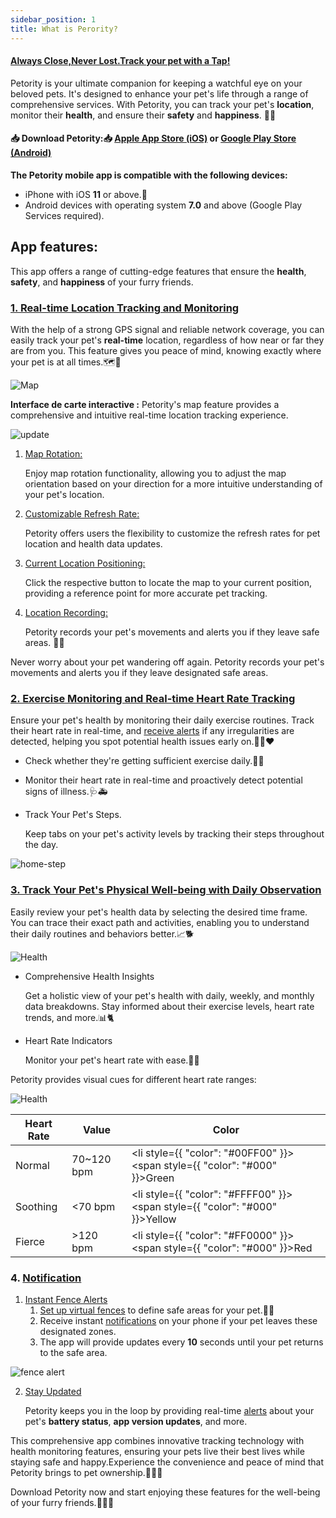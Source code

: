 ```yaml
---
sidebar_position: 1
title: What is Perority?
---
```


#### [Always Close,Never Lost.Track your pet with a Tap!](https://www.petority.net/) 
Petority is your ultimate companion for keeping a watchful eye on your beloved pets. It's designed to enhance your pet's life through a range of comprehensive services. With Petority, you can track your pet's **location**, monitor their **health**, and ensure their **safety** and **happiness**. 🐾📲

#### 📥 Download Petority:📥 [Apple App Store (iOS)](/img/logo.svg) or [Google Play Store (Android)](/img/logo.svg)
**The Petority mobile app is compatible with the following devices:**
+ iPhone with iOS **11** or above.📱
+ Android devices with operating system **7.0** and above (Google Play Services required).

## App features:
This app offers a range of cutting-edge features that ensure the **health**, **safety**, and **happiness** of your furry friends.
### [1. Real-time Location Tracking and Monitoring](/docs/petority/features/live-tracking)
With the help of a strong GPS signal and reliable network coverage, you can easily track your pet's **real-time** location, regardless of how near or far they are from you. This feature gives you peace of mind, knowing exactly where your pet is at all times.🗺️🐶

![Map](/img/get-to-know/GPS.jpg)

**Interface de carte interactive :** Petority's map feature provides a comprehensive and intuitive real-time location tracking experience.

![update](/img/get-to-know/Map.jpg)

1. [Map Rotation:](/docs/petority/features/live-tracking)

	Enjoy map rotation functionality, allowing you to adjust the map orientation based on your direction for a more intuitive understanding of your pet's location.

2. [Customizable Refresh Rate:](/docs/petority/general-setting/refresh-rates)

	Petority offers users the flexibility to customize the refresh rates for pet location and health data updates. 

3. [Current Location Positioning:](/docs/petority/features/live-tracking#1-monitor-movement---real-time-tracking)

	Click the respective button to locate the map to your current position, providing a reference point for more accurate pet tracking.

4. [Location Recording:](/docs/petority/features/live-tracking#2-call-your-pet)

	Petority records your pet's movements and alerts you if they leave safe areas. 📝🚨

Never worry about your pet wandering off again. Petority records your pet's movements and alerts you if they leave designated safe areas.
### [2. Exercise Monitoring and Real-time Heart Rate Tracking](/docs/petority/features/realtime-heartrate-monitoring)
Ensure your pet's health by monitoring their daily exercise routines. Track their heart rate in real-time, and [receive alerts](/docs/petority/notification/type) if any irregularities are detected, helping you spot potential health issues early on.🏃‍♂️❤️

+ Check whether they're getting sufficient exercise daily.🐾🏃
+ Monitor their heart rate in real-time and proactively detect potential signs of illness.🩺🚑
+ Track Your Pet's Steps.

    Keep tabs on your pet's activity levels by tracking their steps throughout the day.

![home-step](/img/get-to-know/Exercise-Monitoring-and-Real-time-Heart-Rate-Tracking.jpg)

### [3. Track Your Pet's Physical Well-being with Daily Observation](/docs/petority/features/health-monitoring)
Easily review your pet's health data by selecting the desired time frame. You can trace their exact path and activities, enabling you to understand their daily routines and behaviors better.📈🐕

![Health](/img/get-to-know/Comprehensive-Health-Insights.gif)

+ Comprehensive Health Insights
    
    Get a holistic view of your pet's health with daily, weekly, and monthly data breakdowns. Stay informed about their exercise levels, heart rate trends, and more.📊🐈
+ Heart Rate Indicators

    Monitor your pet's heart rate with ease.💓🌈 
	
Petority provides visual cues for different heart rate ranges:

![Health](/img/get-to-know/Heart-Rate-Indicators.jpg)

| Heart Rate   | Value   | Color   |
| ----------- | ----------- | ----------- |
|  Normal     | 70~120 bpm |  <li style={{ "color": "#00FF00" }}><span style={{ "color": "#000" }}>Green</span></li> |
| Soothing    | <70 bpm   | <li style={{ "color": "#FFFF00" }}><span style={{ "color": "#000" }}>Yellow</span></li> |
| Fierce      | >120 bpm   |  <li style={{ "color": "#FF0000" }}><span style={{ "color": "#000" }}>Red</span></li> |

### 4. [Notification ](/docs/petority/notification/type)
1. [Instant Fence Alerts](/docs/petority/notification/fence-event)
	1. [Set up virtual fences](/docs/petority/features/fence) to define safe areas for your pet.🚧📢 
	2. Receive instant [notifications](/docs/petority/notification/fence-event) on your phone if your pet leaves these designated zones.
	3. The app will provide updates every **10** seconds until your pet returns to the safe area.

![fence alert](/img/get-to-know/Instant-Fence-Alerts.jpg)

2. [Stay Updated](/docs/petority/notification/type)

	Petority keeps you in the loop by providing real-time [alerts](/docs/petority/notification/type) about your pet's **battery status**, **app version updates**, and more.

This comprehensive app combines innovative tracking technology with health monitoring features, ensuring your pets live their best lives while staying safe and happy.Experience the convenience and peace of mind that Petority brings to pet ownership.🐕‍🦺🏡

Download Petority now and start enjoying these features for the well-being of your furry friends.🐶🐱🦔





